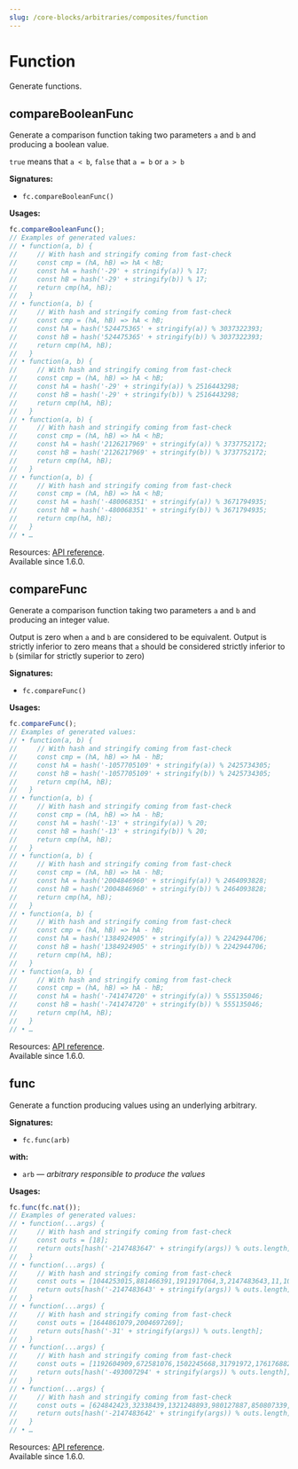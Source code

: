 ```yaml
---
slug: /core-blocks/arbitraries/composites/function
---
```


# Function

Generate functions.

## compareBooleanFunc

Generate a comparison function taking two parameters `a` and `b` and producing a boolean value.

`true` means that `a < b`, `false` that `a = b` or `a > b`

**Signatures:**

- `fc.compareBooleanFunc()`

**Usages:**

```js
fc.compareBooleanFunc();
// Examples of generated values:
// • function(a, b) {
//     // With hash and stringify coming from fast-check
//     const cmp = (hA, hB) => hA < hB;
//     const hA = hash('-29' + stringify(a)) % 17;
//     const hB = hash('-29' + stringify(b)) % 17;
//     return cmp(hA, hB);
//   }
// • function(a, b) {
//     // With hash and stringify coming from fast-check
//     const cmp = (hA, hB) => hA < hB;
//     const hA = hash('524475365' + stringify(a)) % 3037322393;
//     const hB = hash('524475365' + stringify(b)) % 3037322393;
//     return cmp(hA, hB);
//   }
// • function(a, b) {
//     // With hash and stringify coming from fast-check
//     const cmp = (hA, hB) => hA < hB;
//     const hA = hash('-29' + stringify(a)) % 2516443298;
//     const hB = hash('-29' + stringify(b)) % 2516443298;
//     return cmp(hA, hB);
//   }
// • function(a, b) {
//     // With hash and stringify coming from fast-check
//     const cmp = (hA, hB) => hA < hB;
//     const hA = hash('2126217969' + stringify(a)) % 3737752172;
//     const hB = hash('2126217969' + stringify(b)) % 3737752172;
//     return cmp(hA, hB);
//   }
// • function(a, b) {
//     // With hash and stringify coming from fast-check
//     const cmp = (hA, hB) => hA < hB;
//     const hA = hash('-480068351' + stringify(a)) % 3671794935;
//     const hB = hash('-480068351' + stringify(b)) % 3671794935;
//     return cmp(hA, hB);
//   }
// • …
```

Resources: [API reference](https://fast-check.dev/api-reference/functions/compareBooleanFunc.html).  
Available since 1.6.0.

## compareFunc

Generate a comparison function taking two parameters `a` and `b` and producing an integer value.

Output is zero when `a` and `b` are considered to be equivalent. Output is strictly inferior to zero means that `a` should be considered strictly inferior to `b` (similar for strictly superior to zero)

**Signatures:**

- `fc.compareFunc()`

**Usages:**

```js
fc.compareFunc();
// Examples of generated values:
// • function(a, b) {
//     // With hash and stringify coming from fast-check
//     const cmp = (hA, hB) => hA - hB;
//     const hA = hash('-1057705109' + stringify(a)) % 2425734305;
//     const hB = hash('-1057705109' + stringify(b)) % 2425734305;
//     return cmp(hA, hB);
//   }
// • function(a, b) {
//     // With hash and stringify coming from fast-check
//     const cmp = (hA, hB) => hA - hB;
//     const hA = hash('-13' + stringify(a)) % 20;
//     const hB = hash('-13' + stringify(b)) % 20;
//     return cmp(hA, hB);
//   }
// • function(a, b) {
//     // With hash and stringify coming from fast-check
//     const cmp = (hA, hB) => hA - hB;
//     const hA = hash('2004846960' + stringify(a)) % 2464093828;
//     const hB = hash('2004846960' + stringify(b)) % 2464093828;
//     return cmp(hA, hB);
//   }
// • function(a, b) {
//     // With hash and stringify coming from fast-check
//     const cmp = (hA, hB) => hA - hB;
//     const hA = hash('1384924905' + stringify(a)) % 2242944706;
//     const hB = hash('1384924905' + stringify(b)) % 2242944706;
//     return cmp(hA, hB);
//   }
// • function(a, b) {
//     // With hash and stringify coming from fast-check
//     const cmp = (hA, hB) => hA - hB;
//     const hA = hash('-741474720' + stringify(a)) % 555135046;
//     const hB = hash('-741474720' + stringify(b)) % 555135046;
//     return cmp(hA, hB);
//   }
// • …
```

Resources: [API reference](https://fast-check.dev/api-reference/functions/compareFunc.html).  
Available since 1.6.0.

## func

Generate a function producing values using an underlying arbitrary.

**Signatures:**

- `fc.func(arb)`

**with:**

- `arb` — _arbitrary responsible to produce the values_

**Usages:**

```js
fc.func(fc.nat());
// Examples of generated values:
// • function(...args) {
//     // With hash and stringify coming from fast-check
//     const outs = [18];
//     return outs[hash('-2147483647' + stringify(args)) % outs.length];
//   }
// • function(...args) {
//     // With hash and stringify coming from fast-check
//     const outs = [1044253015,881466391,1911917064,3,2147483643,11,1097098198];
//     return outs[hash('-2147483643' + stringify(args)) % outs.length];
//   }
// • function(...args) {
//     // With hash and stringify coming from fast-check
//     const outs = [1644861079,2004697269];
//     return outs[hash('-31' + stringify(args)) % outs.length];
//   }
// • function(...args) {
//     // With hash and stringify coming from fast-check
//     const outs = [1192604909,672581076,1502245668,31791972,1761768821,396996837,676877520,1919262427,641285424];
//     return outs[hash('-493007294' + stringify(args)) % outs.length];
//   }
// • function(...args) {
//     // With hash and stringify coming from fast-check
//     const outs = [624842423,32338439,1321248893,980127887,850807339,1583851385,1093421004,1758229721,464930963];
//     return outs[hash('-2147483642' + stringify(args)) % outs.length];
//   }
// • …
```

Resources: [API reference](https://fast-check.dev/api-reference/functions/func.html).  
Available since 1.6.0.
